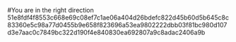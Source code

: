 #You are in the right direction 
51e8fdf4f8553c668e69c08ef7c1ae06a404d26bdefc822d45b60d5b645c8c83360e5c98a77d0455b9e658f823696a53ea9802222dbb03f81bc980d107d3e7aac0c7849bc322d190f4e840830ea692807a9c8adac2406a9b
